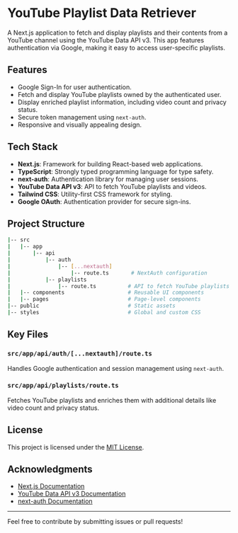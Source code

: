 # YouTube Playlist Data Retriever

A Next.js application to fetch and display playlists and their contents from a YouTube channel using the YouTube Data API v3. This app features authentication via Google, making it easy to access user-specific playlists.

## Features

- Google Sign-In for user authentication.
- Fetch and display YouTube playlists owned by the authenticated user.
- Display enriched playlist information, including video count and privacy status.
- Secure token management using `next-auth`.
- Responsive and visually appealing design.

## Tech Stack

- **Next.js**: Framework for building React-based web applications.
- **TypeScript**: Strongly typed programming language for type safety.
- **next-auth**: Authentication library for managing user sessions.
- **YouTube Data API v3**: API to fetch YouTube playlists and videos.
- **Tailwind CSS**: Utility-first CSS framework for styling.
- **Google OAuth**: Authentication provider for secure sign-ins.

## Project Structure

```bash
|-- src
|   |-- app
|       |-- api
|           |-- auth
|               |-- [...nextauth]
|                   |-- route.ts       # NextAuth configuration
|           |-- playlists
|               |-- route.ts          # API to fetch YouTube playlists
|   |-- components                    # Reusable UI components
|   |-- pages                         # Page-level components
|-- public                            # Static assets
|-- styles                            # Global and custom CSS
```

## Key Files

### `src/app/api/auth/[...nextauth]/route.ts`

Handles Google authentication and session management using `next-auth`.

### `src/app/api/playlists/route.ts`

Fetches YouTube playlists and enriches them with additional details like video count and privacy status.

## License

This project is licensed under the [MIT License](LICENSE).

## Acknowledgments

- [Next.js Documentation](https://nextjs.org/docs)
- [YouTube Data API v3 Documentation](https://developers.google.com/youtube/v3)
- [next-auth Documentation](https://next-auth.js.org/getting-started/introduction)

---

Feel free to contribute by submitting issues or pull requests!
